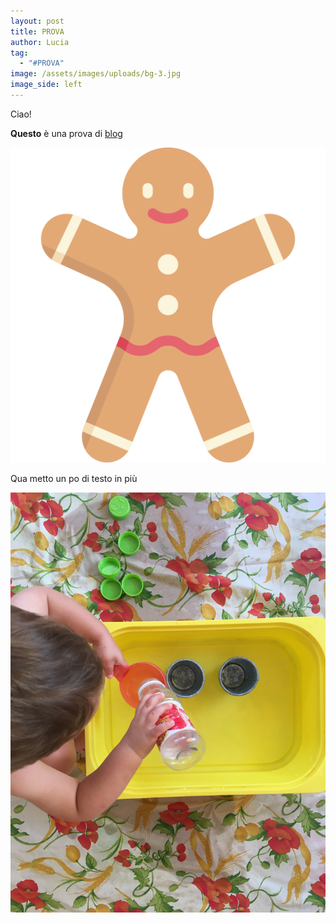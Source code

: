 ```yaml
---
layout: post
title: PROVA
author: Lucia
tag:
  - "#PROVA"
image: /assets/images/uploads/bg-3.jpg
image_side: left
---
```

Ciao!

**Questo** è una prova di [blog](www.aldia.it)

![](/assets/images/uploads/gingerbread-man.png)

Qua metto un po di testo in più

![](/assets/images/uploads/21-luglio-2020-il-giardino-5.jpg)
